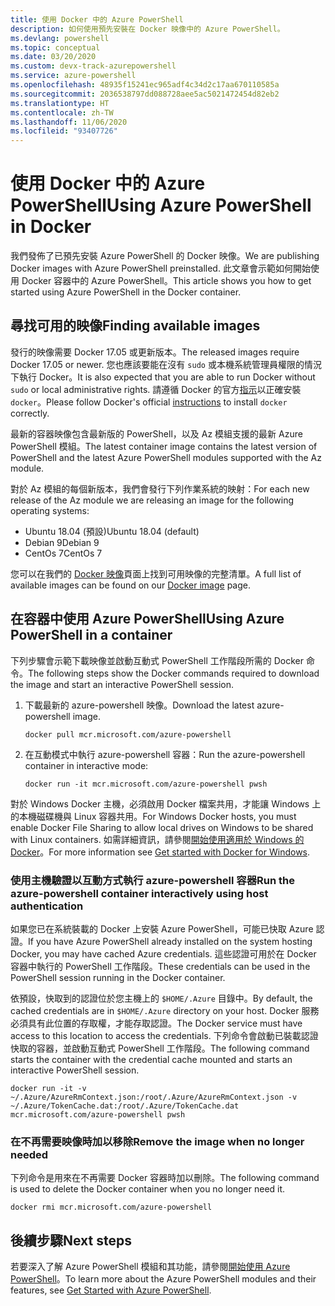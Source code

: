 ```yaml
---
title: 使用 Docker 中的 Azure PowerShell
description: 如何使用預先安裝在 Docker 映像中的 Azure PowerShell。
ms.devlang: powershell
ms.topic: conceptual
ms.date: 03/20/2020
ms.custom: devx-track-azurepowershell
ms.service: azure-powershell
ms.openlocfilehash: 48935f15241ec965adf4c34d2c17aa670110585a
ms.sourcegitcommit: 2036538797dd088728aee5ac5021472454d82eb2
ms.translationtype: HT
ms.contentlocale: zh-TW
ms.lasthandoff: 11/06/2020
ms.locfileid: "93407726"
---
```

# <a name="using-azure-powershell-in-docker"></a><span data-ttu-id="01843-103">使用 Docker 中的 Azure PowerShell</span><span class="sxs-lookup"><span data-stu-id="01843-103">Using Azure PowerShell in Docker</span></span>

<span data-ttu-id="01843-104">我們發佈了已預先安裝 Azure PowerShell 的 Docker 映像。</span><span class="sxs-lookup"><span data-stu-id="01843-104">We are publishing Docker images with Azure PowerShell preinstalled.</span></span> <span data-ttu-id="01843-105">此文章會示範如何開始使用 Docker 容器中的 Azure PowerShell。</span><span class="sxs-lookup"><span data-stu-id="01843-105">This article shows you how to get started using Azure PowerShell in the Docker container.</span></span>

## <a name="finding-available-images"></a><span data-ttu-id="01843-106">尋找可用的映像</span><span class="sxs-lookup"><span data-stu-id="01843-106">Finding available images</span></span>

<span data-ttu-id="01843-107">發行的映像需要 Docker 17.05 或更新版本。</span><span class="sxs-lookup"><span data-stu-id="01843-107">The released images require Docker 17.05 or newer.</span></span> <span data-ttu-id="01843-108">您也應該要能在沒有 `sudo` 或本機系統管理員權限的情況下執行 Docker。</span><span class="sxs-lookup"><span data-stu-id="01843-108">It is also expected that you are able to run Docker without `sudo` or local administrative rights.</span></span> <span data-ttu-id="01843-109">請遵循 Docker 的官方[指示][install]以正確安裝 `docker`。</span><span class="sxs-lookup"><span data-stu-id="01843-109">Please follow Docker's official [instructions][install] to install `docker` correctly.</span></span>

<span data-ttu-id="01843-110">最新的容器映像包含最新版的 PowerShell，以及 Az 模組支援的最新 Azure PowerShell 模組。</span><span class="sxs-lookup"><span data-stu-id="01843-110">The latest container image contains the latest version of PowerShell and the latest Azure PowerShell modules supported with the Az module.</span></span>

<span data-ttu-id="01843-111">對於 Az 模組的每個新版本，我們會發行下列作業系統的映射：</span><span class="sxs-lookup"><span data-stu-id="01843-111">For each new release of the Az module we are releasing an image for the following operating systems:</span></span>

- <span data-ttu-id="01843-112">Ubuntu 18.04 (預設)</span><span class="sxs-lookup"><span data-stu-id="01843-112">Ubuntu 18.04 (default)</span></span>
- <span data-ttu-id="01843-113">Debian 9</span><span class="sxs-lookup"><span data-stu-id="01843-113">Debian 9</span></span>
- <span data-ttu-id="01843-114">CentOs 7</span><span class="sxs-lookup"><span data-stu-id="01843-114">CentOs 7</span></span>

<span data-ttu-id="01843-115">您可以在我們的 [Docker 映像][az image]頁面上找到可用映像的完整清單。</span><span class="sxs-lookup"><span data-stu-id="01843-115">A full list of available images can be found on our [Docker image][az image] page.</span></span>

## <a name="using-azure-powershell-in-a-container"></a><span data-ttu-id="01843-116">在容器中使用 Azure PowerShell</span><span class="sxs-lookup"><span data-stu-id="01843-116">Using Azure PowerShell in a container</span></span>

<span data-ttu-id="01843-117">下列步驟會示範下載映像並啟動互動式 PowerShell 工作階段所需的 Docker 命令。</span><span class="sxs-lookup"><span data-stu-id="01843-117">The following steps show the Docker commands required to download the image and start an interactive PowerShell session.</span></span>

1. <span data-ttu-id="01843-118">下載最新的 azure-powershell 映像。</span><span class="sxs-lookup"><span data-stu-id="01843-118">Download the latest azure-powershell image.</span></span>

   ```console
   docker pull mcr.microsoft.com/azure-powershell
   ```

1. <span data-ttu-id="01843-119">在互動模式中執行 azure-powershell 容器：</span><span class="sxs-lookup"><span data-stu-id="01843-119">Run the azure-powershell container in interactive mode:</span></span>

   ```console
   docker run -it mcr.microsoft.com/azure-powershell pwsh
   ```

<span data-ttu-id="01843-120">對於 Windows Docker 主機，必須啟用 Docker 檔案共用，才能讓 Windows 上的本機磁碟機與 Linux 容器共用。</span><span class="sxs-lookup"><span data-stu-id="01843-120">For Windows Docker hosts, you must enable Docker File Sharing to allow local drives on Windows to be shared with Linux containers.</span></span> <span data-ttu-id="01843-121">如需詳細資訊，請參閱[開始使用適用於 Windows 的 Docker][file-sharing]。</span><span class="sxs-lookup"><span data-stu-id="01843-121">For more information see [Get started with Docker for Windows][file-sharing].</span></span>

### <a name="run-the-azure-powershell-container-interactively-using-host-authentication"></a><span data-ttu-id="01843-122">使用主機驗證以互動方式執行 azure-powershell 容器</span><span class="sxs-lookup"><span data-stu-id="01843-122">Run the azure-powershell container interactively using host authentication</span></span>

<span data-ttu-id="01843-123">如果您已在系統裝載的 Docker 上安裝 Azure PowerShell，可能已快取 Azure 認證。</span><span class="sxs-lookup"><span data-stu-id="01843-123">If you have Azure PowerShell already installed on the system hosting Docker, you may have cached Azure credentials.</span></span> <span data-ttu-id="01843-124">這些認證可用於在 Docker 容器中執行的 PowerShell 工作階段。</span><span class="sxs-lookup"><span data-stu-id="01843-124">These credentials can be used in the PowerShell session running in the Docker container.</span></span>

<span data-ttu-id="01843-125">依預設，快取到的認證位於您主機上的 `$HOME/.Azure` 目錄中。</span><span class="sxs-lookup"><span data-stu-id="01843-125">By default, the cached credentials are in `$HOME/.Azure` directory on your host.</span></span> <span data-ttu-id="01843-126">Docker 服務必須具有此位置的存取權，才能存取認證。</span><span class="sxs-lookup"><span data-stu-id="01843-126">The Docker service must have access to this location to access the credentials.</span></span> <span data-ttu-id="01843-127">下列命令會啟動已裝載認證快取的容器，並啟動互動式 PowerShell 工作階段。</span><span class="sxs-lookup"><span data-stu-id="01843-127">The following command starts the container with the credential cache mounted and starts an interactive PowerShell session.</span></span>

```console
docker run -it -v ~/.Azure/AzureRmContext.json:/root/.Azure/AzureRmContext.json -v ~/.Azure/TokenCache.dat:/root/.Azure/TokenCache.dat mcr.microsoft.com/azure-powershell pwsh
```

### <a name="remove-the-image-when-no-longer-needed"></a><span data-ttu-id="01843-128">在不再需要映像時加以移除</span><span class="sxs-lookup"><span data-stu-id="01843-128">Remove the image when no longer needed</span></span>

<span data-ttu-id="01843-129">下列命令是用來在不再需要 Docker 容器時加以刪除。</span><span class="sxs-lookup"><span data-stu-id="01843-129">The following command is used to delete the Docker container when you no longer need it.</span></span>

```console
docker rmi mcr.microsoft.com/azure-powershell
```

## <a name="next-steps"></a><span data-ttu-id="01843-130">後續步驟</span><span class="sxs-lookup"><span data-stu-id="01843-130">Next steps</span></span>

<span data-ttu-id="01843-131">若要深入了解 Azure PowerShell 模組和其功能，請參閱[開始使用 Azure PowerShell](get-started-azureps.md)。</span><span class="sxs-lookup"><span data-stu-id="01843-131">To learn more about the Azure PowerShell modules and their features, see [Get Started with Azure PowerShell](get-started-azureps.md).</span></span>

<!-- link references -->
[install]: https://docs.docker.com/engine/installation/
[powershell image]: https://hub.docker.com/_/microsoft-powershell
[az image]: https://hub.docker.com/_/microsoft-azure-powershell
[file-sharing]: https://docs.docker.com/docker-for-windows/#file-sharing
